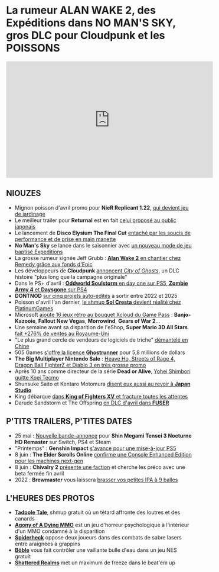 # La rumeur ALAN WAKE 2, des Expéditions dans NO MAN'S SKY, gros DLC pour Cloudpunk et les POISSONS

<iframe width="560" height="315" src="https://www.youtube.com/embed/Hzg2EbMmFJk" frameborder="0" allow="accelerometer; autoplay; clipboard-write; encrypted-media; gyroscope; picture-in-picture" allowfullscreen></iframe> 

## NIOUZES

- Mignon poisson d'avril promo pour **NieR Replicant 1.22**, [qui devient jeu de jardinage](https://www.youtube.com/watch?v=CG3iuvEkJPo)
- Le meilleur trailer pour **Returnal** est en fait [celui proposé au public japonais](https://www.youtube.com/watch?v=3X_oA4k3jWc)
- Le lancement de **Disco Elysium The Final Cut** [entaché par les soucis de performance et de prise en main manette](https://www.pushsquare.com/news/2021/03/hands_on_maybe_dont_buy_disco_elysium_on_ps5_at_launch)
- **No Man's Sky** se lance dans le saisonnier avec [un nouveau mode de jeu baptisé Expeditions](https://www.youtube.com/watch?v=BS6EsJvS2k4)
- La grosse rumeur signée Jeff Grubb : [**Alan Wake 2** en chantier chez Remedy grâce aux fonds d'Epic](https://www.gamekult.com/actualite/remedy-aurait-signe-avec-epic-games-pour-faire-alan-wake-2-3050837679.html)
- Les développeurs de **Cloudpunk** [annoncent *City of Ghosts*](https://www.youtube.com/watch?v=rNSmDHlvfgE), un DLC histoire "plus long que la campagne originale"
- Dans le PS+ d'avril : [**Oddworld Soulstorm** en day one sur PS5, **Zombie Army 4** et **Daysgone** sur PS4](https://blog.playstation.com/2021/03/31/playstation-plus-games-for-april-days-gone-oddworld-soulstorm-and-zombie-army-4-dead-war/)
- **DONTNOD** [sur cinq projets auto-édités](https://www.actusnews.com/en/dontnod-entertainment/pr/2021/01/27/dontnod-announces-a-business-cooperation-agreement-with-tencent-and-the-simultaneous-launch-of-approximately-eur-40-million) à sortir entre 2022 et 2025
- Poisson d'avril l'an dernier, [le shmup **Sol Cresta** devient réalité chez PlatinumGames](https://www.youtube.com/watch?v=oaTsfzC5jo0)
- Microsoft [ajoute 16 jeux rétro au bouquet Xcloud du Game Pass](https://www.gamekult.com/actualite/xbox-game-pass-les-jeux-retrocompatibles-s-etendent-au-cloud-3050837673.html) : **Banjo-Kazooie**, **Fallout New Vegas**, **Morrowind**, **Gears of War 2**...
- Une semaine avant sa disparition de l'eShop, **Super Mario 3D All Stars** [fait +276% de ventes au Royaume-Uni](https://www.gamesindustry.biz/articles/2021-03-29-super-mario-3d-all-stars-sales-spike-276-percent-in-final-week-uk-boxed-charts)
- "Le plus grand cercle de vendeurs de logiciels de triche" [démantelé en Chine](https://www.gamesindustry.biz/articles/2021-03-31-tencent-helps-bust-worlds-biggest-cheating-operation)
- 505 Games [s'offre la licence **Ghostrunner**](https://www.vg247.com/2021/03/31/ghostrunner-ip-sold-to-505-games/) pour 5,8 millions de dollars
- **The Big Multiplayer Nintendo Sale** : [Heave Ho, Streets of Rage 4, Dragon Ball FighterZ et Diablo 3 en très grosse promo](https://www.nintendolife.com/news/2021/03/nintendo_announces_huge_multiplayer_switch_sale_over_190_games_discounted_europe)
- Après 10 ans comme directeur de la série **Dead or Alive**, [Yohei Shimbori quitte Koei Tecmo](https://www.gamekult.com/actualite/patron-de-la-serie-dead-or-alive-yohei-shimbori-quitte-koei-tecmo-3050837677.html)
- Shunsuke Saito et Kentaro Motomura [disent eux aussi au revoir à **Japan Studio**](https://www.gematsu.com/2021/03/gravity-rush-character-designer-shunsuke-saito-leaves-sony-interactive-entertainment-japan-studio)
- King débarque [dans **King of Fighters XV** et fracture toutes les attentes](https://www.youtube.com/watch?v=Lqtjq0Pr1-4)
- Darude Sandstorm et The Offspring [en DLC d'avril dans **FUSER**](https://twitter.com/FUSERgame/status/1376927195852124162?ref_src=twsrc%5Etfw%7Ctwcamp%5Etweetembed%7Ctwterm%5E1376927195852124162%7Ctwgr%5E%7Ctwcon%5Es1_&ref_url=https%3A%2F%2Fwww.nintendolife.com%2Fnews%2F2021%2F03%2Ffusers_april_dlc_adds_darude_sandstorm_to_the_mix)

## P'TITS TRAILERS, P'TITES DATES

- 25 mai : [Nouvelle bande-annonce](https://www.youtube.com/watch?v=1j09fPpIZy8) pour **Shin Megami Tensei 3 Nocturne HD Remaster** sur Switch, PS4 et Steam
- "Printemps" : **Genshin Impact** [s'avance pour une mise-à-jour PS5](https://www.youtube.com/watch?v=DdT2RhRvyOo)
- 8 juin : **The Elder Scrolls Online** [confirme une Console Enhanced Edition pour les machines next-gen](https://www.youtube.com/watch?v=DrqRUcSLVd4)
- 8 juin : **Chivalry 2** [présente une faction](https://www.youtube.com/watch?v=NEXV5yox5c0) et cherche les préco avec une beta fermée fin avril
- 2022 : **Brewmaster** vous laissera [brasser vos petites IPA à 9 balles](https://www.youtube.com/watch?v=MCTqZtd705o)

## L'HEURES DES PROTOS

- [**Tadpole Tale**](https://www.youtube.com/watch?v=MCTqZtd705o), shmup gratuit où un tétard affronte des loutres et des canards
- [**Agony of A Dying MMO**](https://www.youtube.com/watch?v=lTTOZZb1pJY) est un jeu d'horreur psychologique à l'intérieur d'un MMO condamné à la disparition
- [**Spiderheck**](https://gamejolt.com/games/spiderheck/474440) oppose deux joueurs dans des combats de sabre lasers entre araignées à grappins
- [**Böble**](https://morphcatgames.itch.io/bobl) vous fait contrôler une vaillante bulle d'eau dans un jeu NES gratuit
- [**Shattered Realms**](https://kopskop.itch.io/shattered-realms) met un maximum de freeze dans le beat'em up
